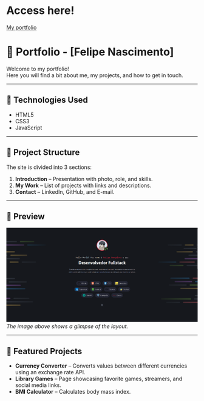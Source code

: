 # Access here!

[My portfolio](https://fellpsgn.github.io/portfolio-dev/)

# 💼 Portfolio - [Felipe Nascimento]

Welcome to my portfolio!  
Here you will find a bit about me, my projects, and how to get in touch.

---

## 🚀 Technologies Used
- HTML5
- CSS3
- JavaScript

---

## 📂 Project Structure
The site is divided into 3 sections:
1. **Introduction** – Presentation with photo, role, and skills.
2. **My Work** – List of projects with links and descriptions.
3. **Contact** – LinkedIn, GitHub, and E-mail.

---

## 📸 Preview
![Site Preview](./.github/preview.png)  
*The image above shows a glimpse of the layout.*

---

## 📌 Featured Projects
- **Currency Converter** – Converts values between different currencies using an exchange rate API.
- **Library Games** – Page showcasing favorite games, streamers, and social media links.
- **BMI Calculator** – Calculates body mass index.